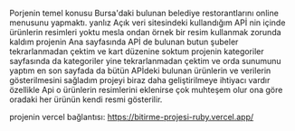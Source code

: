Porjenin temel konusu Bursa'daki bulunan belediye restorantlarını online menusunu yapmaktı.
yanlız Açık veri sitesindeki kullandığım APİ nin içinde ürünlerin resimleri yoktu mesla ondan örnek bir resim kullanmak zorunda kaldım
projenin Ana sayfasında APİ de bulunan butun şubeler tekrarlanmadan çektim ve kart düzenine soktum 
projenin kategoriler sayfasında da kategoriler yine tekrarlanmadan çektim ve orda sunumunu yaptım 
en son sayfada da bütün APİdeki bulunan ürünlerin ve verilerin gösterilmesini sağladım 
projeyi biraz daha geliştirilmeye ihtiyacı vardır özellikle Api o ürünlerin resimlerini eklenirse çok muhteşem olur ona göre oradaki her ürünün kendi resmi gösterilir.

projenin vercel bağlantısı:
https://bitirme-projesi-ruby.vercel.app/
